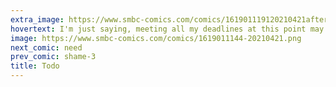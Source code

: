 ```yaml
---
extra_image: https://www.smbc-comics.com/comics/161901119120210421after.png
hovertext: I'm just saying, meeting all my deadlines at this point may be a form of murder.
image: https://www.smbc-comics.com/comics/1619011144-20210421.png
next_comic: need
prev_comic: shame-3
title: Todo
---
```


